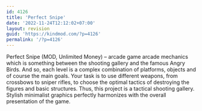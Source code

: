 ```yaml
---
id: 4126
title: 'Perfect Snipe'
date: '2022-11-24T12:12:02+07:00'
layout: revision
guid: 'https://kindmod.com/?p=4126'
permalink: '/?p=4126'
---
```


Perfect Snipe (MOD, Unlimited Money) – arcade game arcade mechanics which is something between the shooting gallery and the famous Angry Birds. And so, each level is a complex combination of platforms, objects and of course the main goals. Your task is to use different weapons, from crossbows to sniper rifles, to choose the optimal tactics of destroying the figures and basic structures. Thus, this project is a tactical shooting gallery. Stylish minimalist graphics perfectly harmonizes with the overall presentation of the game.